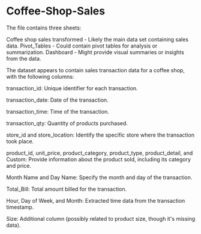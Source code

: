 # Coffee-Shop-Sales
The file contains three sheets:

Coffee shop sales transformed - Likely the main data set containing sales data.
Pivot_Tables - Could contain pivot tables for analysis or summarization.
Dashboard - Might provide visual summaries or insights from the data.

The dataset appears to contain sales transaction data for a coffee shop, with the following columns:

transaction_id: Unique identifier for each transaction.

transaction_date: Date of the transaction.

transaction_time: Time of the transaction.

transaction_qty: Quantity of products purchased.

store_id and store_location: Identify the specific store where the transaction took place.

product_id, unit_price, product_category, product_type, product_detail, and Custom: Provide information about the product sold, including its category and price.

Month Name and Day Name: Specify the month and day of the transaction.

Total_Bill: Total amount billed for the transaction.

Hour, Day of Week, and Month: Extracted time data from the transaction timestamp.

Size: Additional column (possibly related to product size, though it's missing data).

